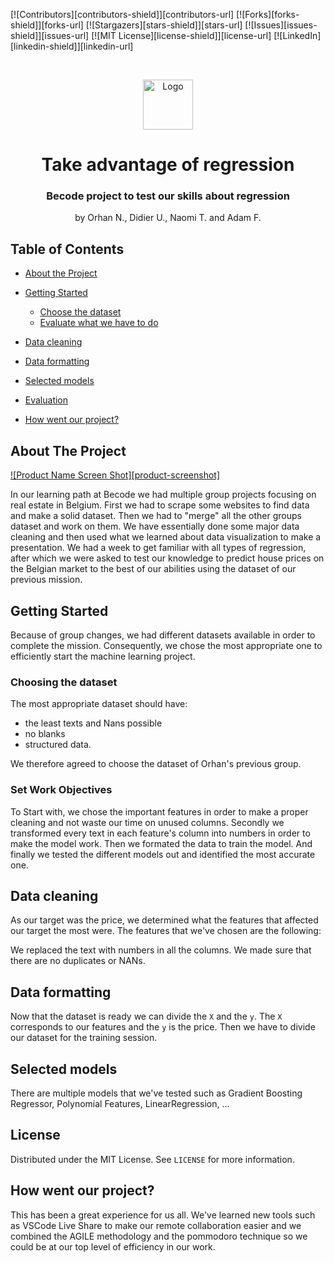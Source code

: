 <!-- PROJECT SHIELDS -->
<!--
*** I'm using markdown "reference style" links for readability.
*** Reference links are enclosed in brackets [ ] instead of parentheses ( ).
*** See the bottom of this document for the declaration of the reference variables
*** for contributors-url, forks-url, etc. This is an optional, concise syntax you may use.
*** https://www.markdownguide.org/basic-syntax/#reference-style-links
-->
[![Contributors][contributors-shield]][contributors-url]
[![Forks][forks-shield]][forks-url]
[![Stargazers][stars-shield]][stars-url]
[![Issues][issues-shield]][issues-url]
[![MIT License][license-shield]][license-url]
[![LinkedIn][linkedin-shield]][linkedin-url]



<!-- PROJECT LOGO -->
<br />
<p align="center">
  <a href="https://github.com/othneildrew/Best-README-Template">
    <img src="images/logo.png" alt="Logo" width="80" height="80">
  </a>

  <h1 align="center">Take advantage of regression</h1>
  <h3 align="center">Becode project to test our skills about regression</h3>

  <p align="center">
    by Orhan N., Didier U., Naomi T. and Adam F.
    <br />
    
  </p>
</p>



<!-- TABLE OF CONTENTS -->
## Table of Contents

* [About the Project](#about-the-project)
  
* [Getting Started](#getting-started)
  * [Choose the dataset](#prerequisites)
  * [Evaluate what we have to do](#installation)
* [Data cleaning](#usage)
* [Data formatting](#roadmap)
* [Selected models](#contributing)
* [Evaluation](#license)
* [How went our project?](#contact)




<!-- ABOUT THE PROJECT -->
## About The Project

[![Product Name Screen Shot][product-screenshot]](https://example.com)

In our learning path at Becode we had multiple group projects focusing on real estate in Belgium. First we had to scrape some websites to find data and make a solid dataset. Then we had to "merge" all the other groups dataset and work on them. We have essentially done some major data cleaning and then used what we learned about data visualization to make a presentation. We had a week to get familiar with all types of regression, after  which we were asked to test our knowledge to predict house prices on the Belgian market to the best of our abilities using the dataset of our previous mission.



<!-- GETTING STARTED -->
## Getting Started

Because of group changes, we had different datasets available in order to complete the mission. Consequently, we chose the most appropriate one to efficiently start the machine learning project.

### Choosing the dataset

The most appropriate dataset should have:

* the least texts and Nans possible
* no blanks 
* structured data. 

We therefore agreed to choose the dataset of Orhan's previous group.


### Set Work Objectives

To Start with, we chose the important features in order to make a proper cleaning and not waste our time on unused columns.
Secondly we transformed every text in each feature's column into numbers in order to make the model work.
Then we formated the data to train the model.
And finally we tested the different models out and identified the most accurate one.




<!-- USAGE EXAMPLES -->
## Data cleaning

As our target was the price, we determined what the features that affected our target the most were.
The features that we've chosen are the following:



We replaced the text with numbers in all the columns. We made sure that there are no duplicates or NANs.


<!-- ROADMAP -->
## Data formatting

Now that the dataset is ready we can divide the `X` and the `y`.
The `X` corresponds to our features and the `y` is the price.
Then we have to divide our dataset for the training session.


<!-- CONTRIBUTING -->
## Selected models

There are multiple models that we've tested such as Gradient Boosting Regressor, Polynomial Features, LinearRegression, ...



<!-- LICENSE -->
## License

Distributed under the MIT License. See `LICENSE` for more information.



<!-- CONTACT -->
## How went our project?

This has been a great experience for us all. We've learned new tools such as VSCode Live Share to make our remote collaboration easier and we combined the AGILE methodology and the pommodoro technique so we could be at our top level of efficiency in our work.





